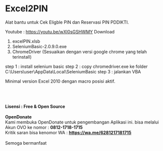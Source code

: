 # Excel2PIN
Alat bantu untuk Cek Eligble PIN dan Reservasi PIN PDDIKTI. 

Youtube : https://youtu.be/wXI0sGSHWMY
Download 
1. excelPIN.xlsb
2. SeleniumBasic-2.0.9.0.exe
3. ChromeDriver (Sesuaikan dengan versi google chrome yang telah terinstall)

step 1 : install selenium basic
step 2 : copy chromedriver.exe ke folder C:\Users\user\AppData\Local\SeleniumBasic
step 3 : jalankan VBA

Minimal version Excel 2010 dengan macro posisi aktif.


<br><br><br>
**Lisensi : Free & Open Source**
<br><br>
**OpenDonate**<br>
Kami membuka OpenDonate untuk pengembangan Aplikasi ini. 
bisa melalui Akun OVO ke nomor : **0812-1718-1715**
<br>
Kritik saran bisa kenomor WA : **https://wa.me/6281217181715**
<br><br>
Semoga bermanfaat




